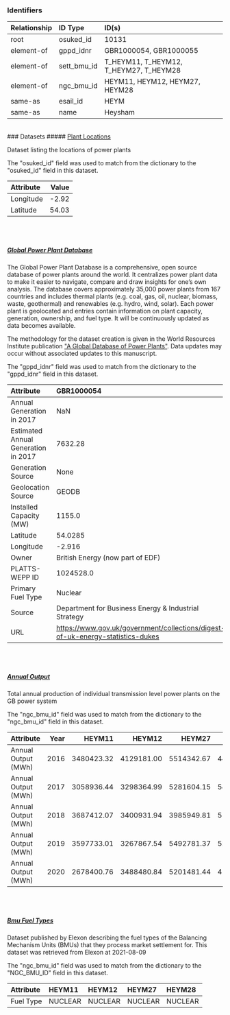 ### Identifiers

| Relationship   | ID Type     | ID(s)                                  |
|:---------------|:------------|:---------------------------------------|
| root           | osuked_id   | 10131                                  |
| element-of     | gppd_idnr   | GBR1000054, GBR1000055                 |
| element-of     | sett_bmu_id | T_HEYM11, T_HEYM12, T_HEYM27, T_HEYM28 |
| element-of     | ngc_bmu_id  | HEYM11, HEYM12, HEYM27, HEYM28         |
| same-as        | esail_id    | HEYM                                   |
| same-as        | name        | Heysham                                |

<br>
### Datasets
##### <a href="https://raw.githubusercontent.com/OSUKED/Dictionary-Datasets/main/datasets/plant-locations/datapackage.json">Plant Locations</a>

Dataset listing the locations of power plants

The "osuked_id" field was used to match from the dictionary to the "osuked_id" field in this dataset.

| Attribute   |   Value |
|:------------|--------:|
| Longitude   |   -2.92 |
| Latitude    |   54.03 |

<br><br>
##### <a href="https://raw.githubusercontent.com/OSUKED/Dictionary-Datasets/main/datasets/global-power-plant-database/datapackage.json">Global Power Plant Database</a>

The Global Power Plant Database is a comprehensive, open source database of power plants around the world. It centralizes power plant data to make it easier to navigate, compare and draw insights for one’s own analysis. The database covers approximately 35,000 power plants from 167 countries and includes thermal plants (e.g. coal, gas, oil, nuclear, biomass, waste, geothermal) and renewables (e.g. hydro, wind, solar). Each power plant is geolocated and entries contain information on plant capacity, generation, ownership, and fuel type. It will be continuously updated as data becomes available. 

The methodology for the dataset creation is given in the World Resources Institute publication ["A Global Database of Power Plants"](https://www.wri.org/research/global-database-power-plants). Data updates may occur without associated updates to this manuscript.

The "gppd_idnr" field was used to match from the dictionary to the "gppd_idnr" field in this dataset.

| Attribute                           | GBR1000054                                                                     | GBR1000055                                                                     |
|:------------------------------------|:-------------------------------------------------------------------------------|:-------------------------------------------------------------------------------|
| Annual Generation in 2017           | NaN                                                                            | 10498.819                                                                      |
| Estimated Annual Generation in 2017 | 7632.28                                                                        | 8127.89                                                                        |
| Generation Source                   | None                                                                           | JRC-PPDB-OPEN                                                                  |
| Geolocation Source                  | GEODB                                                                          | GEODB                                                                          |
| Installed Capacity (MW)             | 1155.0                                                                         | 1230.0                                                                         |
| Latitude                            | 54.0285                                                                        | 54.0285                                                                        |
| Longitude                           | -2.916                                                                         | -2.916                                                                         |
| Owner                               | British Energy (now part of EDF)                                               | British Energy (now part of EDF)                                               |
| PLATTS-WEPP ID                      | 1024528.0                                                                      | 1043124.0                                                                      |
| Primary Fuel Type                   | Nuclear                                                                        | Nuclear                                                                        |
| Source                              | Department for Business Energy & Industrial Strategy                           | Department for Business Energy & Industrial Strategy                           |
| URL                                 | https://www.gov.uk/government/collections/digest-of-uk-energy-statistics-dukes | https://www.gov.uk/government/collections/digest-of-uk-energy-statistics-dukes |

<br><br>
##### <a href="https://raw.githubusercontent.com/OSUKED/Dictionary-Datasets/main/datasets/annual-output/datapackage.json">Annual Output</a>

Total annual production of individual transmission level power plants on the GB power system

The "ngc_bmu_id" field was used to match from the dictionary to the "ngc_bmu_id" field in this dataset.

| Attribute           |   Year |     HEYM11 |     HEYM12 |     HEYM27 |     HEYM28 |
|:--------------------|-------:|-----------:|-----------:|-----------:|-----------:|
| Annual Output (MWh) |   2016 | 3480423.32 | 4129181.00 | 5514342.67 | 4498838.44 |
| Annual Output (MWh) |   2017 | 3058936.44 | 3298364.99 | 5281604.15 | 5427790.74 |
| Annual Output (MWh) |   2018 | 3687412.07 | 3400931.94 | 3985949.81 | 5136322.86 |
| Annual Output (MWh) |   2019 | 3597733.01 | 3267867.54 | 5492781.37 | 5225327.81 |
| Annual Output (MWh) |   2020 | 2678400.76 | 3488480.84 | 5201481.44 | 4160665.54 |

<br><br>
##### <a href="https://raw.githubusercontent.com/OSUKED/Dictionary-Datasets/main/datasets/bmu-fuel-types/datapackage.json">Bmu Fuel Types</a>

Dataset published by Elexon describing the fuel types of the Balancing Mechanism Units (BMUs) that they process market settlement for. This dataset was retrieved from Elexon at 2021-08-09

The "ngc_bmu_id" field was used to match from the dictionary to the "NGC_BMU_ID" field in this dataset.

| Attribute   | HEYM11   | HEYM12   | HEYM27   | HEYM28   |
|:------------|:---------|:---------|:---------|:---------|
| Fuel Type   | NUCLEAR  | NUCLEAR  | NUCLEAR  | NUCLEAR  |
